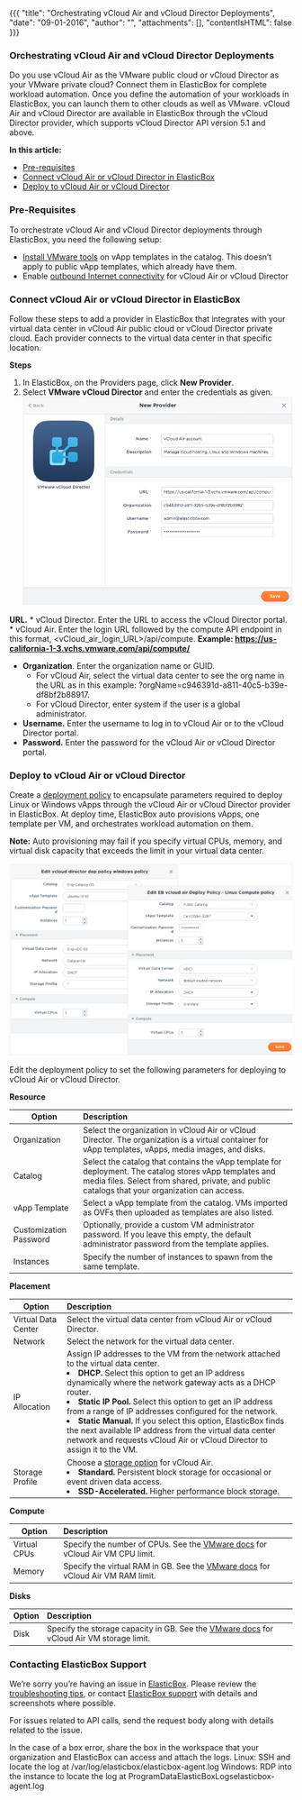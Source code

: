 {{{ "title": "Orchestrating vCloud Air and vCloud Director Deployments",
"date": "09-01-2016",
"author": "",
"attachments": [],
"contentIsHTML": false
}}}


### Orchestrating vCloud Air and vCloud Director Deployments

Do you use vCloud Air as the VMware public cloud or vCloud Director as your VMware private cloud? Connect them in ElasticBox for complete workload automation. Once you define the automation of your workloads in ElasticBox, you can launch them to other clouds as well as VMware. vCloud Air and vCloud Director are available in ElasticBox through the vCloud Director provider, which supports vCloud Director API version 5.1 and above.

**In this article:**
* [Pre-requisites](../ElasticBox/cloudair-director.md)
* [Connect vCloud Air or vCloud Director in ElasticBox](../ElasticBox/cloudair-director.md)
* [Deploy to vCloud Air or vCloud Director](../ElasticBox/cloudair-director.md)

### Pre-Requisites

To orchestrate vCloud Air and vCloud Director deployments through ElasticBox, you need the following setup:

* [Install VMware tools](https://pubs.vmware.com/vcd-51/index.jsp?topic=%2Fcom.vmware.vcloud.users.doc_51%2FGUID-9BB72070-65E9-4458-84C3-05D8247C7343.html) on vApp templates in the catalog. This doesn’t apply to public vApp templates, which already have them.
* Enable [outbound Internet connectivity](https://kb.vmware.com/selfservice/microsites/search.do?language=en_US&cmd=displayKC&externalId=2053464) for vCloud Air or vCloud Director

### Connect vCloud Air or vCloud Director in ElasticBox

Follow these steps to add a provider in ElasticBox that integrates with your virtual data center in vCloud Air public cloud or vCloud Director private cloud. Each provider connects to the virtual data center in that specific location.

**Steps**
1. In ElasticBox, on the Providers page, click **New Provider**.
2. Select **VMware vCloud Director** and enter the credentials as given.
![vcloudair-director-connectinelasticbox-1.png](../images/ElasticBox/vcloudair-director-connectinelasticbox-1.png)

**URL.**
	* vCloud Director. Enter the URL to access the vCloud Director portal.
	* vCloud Air. Enter the login URL followed by the compute API endpoint in this format, <vCloud_air_login_URL>/api/compute. **Example: https://us-california-1-3.vchs.vmware.com/api/compute/**
* **Organization**. Enter the organization name or GUID.
	* For vCloud Air, select the virtual data center to see the org name in the URL as in this example: ?orgName=c946391d-a811-40c5-b39e-df8bf2b88917.
	* For vCloud Director, enter system if the user is a global administrator.
* **Username.** Enter the username to log in to vCloud Air or to the vCloud Director portal.
* **Password.** Enter the password for the vCloud Air or vCloud Director portal.

### Deploy to vCloud Air or vCloud Director

Create a [deployment policy](../ElasticBox/deploymentpolicy-box.md) to encapsulate parameters required to deploy Linux or Windows vApps through the vCloud Air or vCloud Director provider in ElasticBox. At deploy time, ElasticBox auto provisions vApps, one template per VM, and orchestrates workload automation on them.

**Note:** Auto provisioning may fail if you specify virtual CPUs, memory, and virtual disk capacity that exceeds the limit in your virtual data center.

![vcloudair-director-deployment-policy-2.png](../images/ElasticBox/vcloudair-director-deployment-policy-2.png)

Edit the deployment policy to set the following parameters for deploying to vCloud Air or vCloud Director.

**Resource**

| **Option**  |  **Description** |
|----------|:-----|
| Organization | Select the organization in vCloud Air or vCloud Director. The organization is a virtual container for vApp templates, vApps, media images, and disks. |
| Catalog |	Select the catalog that contains the vApp template for deployment. The catalog stores vApp templates and media files. Select from shared, private, and public catalogs that your organization can access. |
| vApp Template | Select a vApp template from the catalog. VMs imported as OVFs then uploaded as templates are also listed. |
| Customization Password | Optionally, provide a custom VM administrator password. If you leave this empty, the default administrator password from the template applies.|
| Instances | Specify the number of instances to spawn from the same template. |

**Placement**

| **Option**  |  **Description** |
|----------|:-----|
| Virtual Data Center |	Select the virtual data center from vCloud Air or vCloud Director. |
| Network |	Select the network for the virtual data center. |
| IP Allocation | Assign IP addresses to the VM from the network attached to the virtual data center.<li>**DHCP.** Select this option to get an IP address dynamically where the network gateway acts as a DHCP router.</li><li>**Static IP Pool.** Select this option to get an IP address from a range of IP addresses configured for the network.</li><li>**Static Manual.** If you select this option, ElasticBox finds the next available IP address from the virtual data center network and requests vCloud Air or vCloud Director to assign it to the VM.</li> |
| Storage Profile | Choose a [storage option](http://vcloud.vmware.com/service-offering/block-storage) for vCloud Air.<li>**Standard.** Persistent block storage for occasional or event driven data access.</li><li>**SSD-Accelerated.** Higher performance block storage.</li> |

**Compute**

| **Option**  |  **Description** |
|----------|:-----|
| Virtual CPUs | Specify the number of CPUs. See the [VMware docs](http://pubs.vmware.com/vca/index.jsp?topic=%2Fcom.vmware.vca.od.ug.doc%2FGUID-6180A0A5-E390-449D-8FD6-CD8601554EAE.html) for vCloud Air VM CPU limit. |
| Memory | Specify the virtual RAM in GB. See the [VMware docs](http://pubs.vmware.com/vca/index.jsp?topic=%2Fcom.vmware.vca.od.ug.doc%2FGUID-6180A0A5-E390-449D-8FD6-CD8601554EAE.html) for vCloud Air VM RAM limit. |

**Disks**

| **Option**  |  **Description** |
|----------|:-----|
| Disk | Specify the storage capacity in GB. See the [VMware docs](http://pubs.vmware.com/vca/index.jsp?topic=%2Fcom.vmware.vca.od.ug.doc%2FGUID-6180A0A5-E390-449D-8FD6-CD8601554EAE.html) for vCloud Air VM storage limit. |

### Contacting ElasticBox Support

We’re sorry you’re having an issue in [ElasticBox](//www.ctl.io/elasticbox/). Please review the [troubleshooting tips](../ElasticBox/troubleshooting-tips.md), or contact [ElasticBox support](mailto:support@elasticbox.com) with details and screenshots where possible.

For issues related to API calls, send the request body along with details related to the issue.

In the case of a box error, share the box in the workspace that your organization and ElasticBox can access and attach the logs.
Linux: SSH and locate the log at /var/log/elasticbox/elasticbox-agent.log
Windows: RDP into the instance to locate the log at ProgramDataElasticBoxLogselasticbox-agent.log
